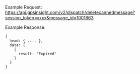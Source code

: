 Example Request: https://api.gpsinsight.com/v2/dispatch/deletecannedmessage?session_token=xxxx&message_id=1001863

Example Response:

    {
      head: { .... },
      data: [
        {
          result: "Expired"
        }
      ]
    }
